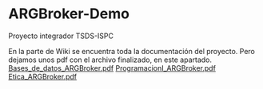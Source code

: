 # ARGBroker-Demo
Proyecto integrador TSDS-ISPC

En la parte de  Wiki se encuentra toda la documentación del proyecto. Pero dejamos unos pdf con el archivo finalizado, en este apartado.
[Bases_de_datos_ARGBroker.pdf](https://github.com/user-attachments/files/15666581/Bases_de_datos_ARGBroker.pdf)
[ProgramacionI_ARGBroker.pdf](https://github.com/user-attachments/files/15666617/ProgramacionI_ARGBroker.pdf)
[Etica_ARGBroker.pdf](https://github.com/user-attachments/files/15666715/Etica_ARGBroker.pdf)
